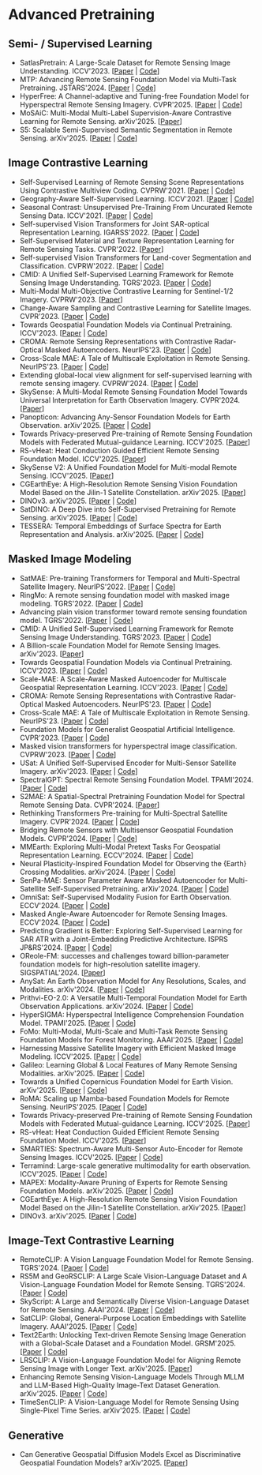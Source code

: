 # Advanced Pretraining

## Semi- / Supervised Learning

- SatlasPretrain: A Large-Scale Dataset for Remote Sensing Image Understanding. ICCV'2023. [[Paper](https://arxiv.org/abs/2211.15660) | [Code](https://github.com/allenai/satlas)]
- MTP: Advancing Remote Sensing Foundation Model via Multi-Task Pretraining. JSTARS'2024. [[Paper](https://arxiv.org/abs/2403.13430) | [Code](https://github.com/ViTAE-Transformer/MTP)]
- HyperFree: A Channel-adaptive and Tuning-free Foundation Model for Hyperspectral Remote Sensing Imagery. CVPR'2025. [[Paper](https://openaccess.thecvf.com/content/CVPR2025/html/Li_HyperFree_A_Channel-adaptive_and_Tuning-free_Foundation_Model_for_Hyperspectral_Remote_CVPR_2025_paper.html) | [Code](https://github.com/Jingtao-Li-CVer/HyperFree)]
- MoSAiC: Multi-Modal Multi-Label Supervision-Aware Contrastive Learning for Remote Sensing. arXiv'2025. [[Paper](https://arxiv.org/abs/2507.08683)]
- S5: Scalable Semi-Supervised Semantic Segmentation in Remote Sensing. arXiv'2025. [[Paper](https://arxiv.org/abs/2508.12409) | [Code](https://github.com/MiliLab/S5)]

## Image Contrastive Learning

- Self-Supervised Learning of Remote Sensing Scene Representations Using Contrastive Multiview Coding. CVPRW'2021. [[Paper](https://openaccess.thecvf.com/content/CVPR2021W/EarthVision/html/Stojnic_Self-Supervised_Learning_of_Remote_Sensing_Scene_Representations_Using_Contrastive_Multiview_CVPRW_2021_paper.html) | [Code](https://github.com/vladan-stojnic/CMC-RSSR)]
- Geography-Aware Self-Supervised Learning. ICCV'2021. [[Paper](https://openaccess.thecvf.com/content/ICCV2021/html/Ayush_Geography-Aware_Self-Supervised_Learning_ICCV_2021_paper.html) | [Code](https://github.com/sustainlab-group/geography-aware-ssl)]
- Seasonal Contrast: Unsupervised Pre-Training From Uncurated Remote Sensing Data. ICCV'2021. [[Paper](https://openaccess.thecvf.com/content/ICCV2021/html/Manas_Seasonal_Contrast_Unsupervised_Pre-Training_From_Uncurated_Remote_Sensing_Data_ICCV_2021_paper.html) | [Code](https://github.com/ServiceNow/seasonal-contrast)]
- Self-supervised Vision Transformers for Joint SAR-optical Representation Learning. IGARSS'2022. [[Paper](https://arxiv.org/abs/2204.05381) | [Code](https://github.com/zhu-xlab/DINO-MM)]
- Self-Supervised Material and Texture Representation Learning for Remote Sensing Tasks. CVPR'2022. [[Paper](https://openaccess.thecvf.com/content/CVPR2022/html/Akiva_Self-Supervised_Material_and_Texture_Representation_Learning_for_Remote_Sensing_Tasks_CVPR_2022_paper.html)]
- Self-supervised Vision Transformers for Land-cover Segmentation and Classification. CVPRW'2022. [[Paper](https://openaccess.thecvf.com/content/CVPR2022W/EarthVision/html/Scheibenreif_Self-Supervised_Vision_Transformers_for_Land-Cover_Segmentation_and_Classification_CVPRW_2022_paper.html) | [Code](https://github.com/HSG-AIML/SSLTransformerRS)]
- CMID: A Unified Self-Supervised Learning Framework for Remote Sensing Image Understanding. TGRS'2023. [[Paper](https://arxiv.org/abs/2304.09670) | [Code](https://github.com/NJU-LHRS/official-CMID)]
- Multi-Modal Multi-Objective Contrastive Learning for Sentinel-1/2 Imagery. CVPRW'2023. [[Paper](https://openaccess.thecvf.com/content/CVPR2023W/EarthVision/html/Prexl_Multi-Modal_Multi-Objective_Contrastive_Learning_for_Sentinel-12_Imagery_CVPRW_2023_paper.html)]
- Change-Aware Sampling and Contrastive Learning for Satellite Images. CVPR'2023. [[Paper](https://openaccess.thecvf.com/content/CVPR2023/html/Mall_Change-Aware_Sampling_and_Contrastive_Learning_for_Satellite_Images_CVPR_2023_paper.html) | [Code](https://github.com/utkarshmall13/CACo)]
- Towards Geospatial Foundation Models via Continual Pretraining. ICCV'2023. [[Paper](https://arxiv.org/abs/2302.04476) | [Code](https://github.com/mmendiet/GFM)]
- CROMA: Remote Sensing Representations with Contrastive Radar-Optical Masked Autoencoders. NeurIPS'23. [[Paper](https://arxiv.org/pdf/2311.00566.pdf) | [Code](https://github.com/antofuller/CROMA)]
- Cross-Scale MAE: A Tale of Multiscale Exploitation in Remote Sensing. NeurIPS'23. [[Paper](https://openreview.net/pdf?id=5oEVdOd6TV) | [Code](https://github.com/aicip/Cross-Scale-MAE)]
- Extending global-local view alignment for self-supervised learning with remote sensing imagery. CVPRW'2024. [[Paper](https://openaccess.thecvf.com/content/CVPR2024W/WiCV/html/Wanyan_Extending_Global-local_View_Alignment_for_Self-supervised_Learning_with_Remote_Sensing_CVPRW_2024_paper.html) | [Code](https://github.com/WennyXY/DINO-MC)]
- SkySense: A Multi-Modal Remote Sensing Foundation Model Towards Universal Interpretation for Earth Observation Imagery. CVPR'2024. [[Paper](https://arxiv.org/abs/2312.10115)]
- Panopticon: Advancing Any-Sensor Foundation Models for Earth Observation. arXiv'2025. [[Paper](https://www.arxiv.org/abs/2503.10845) | [Code](https://github.com/Panopticon-FM/panopticon)]
- Towards Privacy-preserved Pre-training of Remote Sensing Foundation Models with Federated Mutual-guidance Learning. ICCV'2025. [[Paper](https://arxiv.org/abs/2503.11051)]
- RS-vHeat: Heat Conduction Guided Efficient Remote Sensing Foundation Model. ICCV'2025. [[Paper](https://arxiv.org/abs/2411.17984)]
- SkySense V2: A Unified Foundation Model for Multi-modal Remote Sensing. ICCV'2025. [[Paper](https://arxiv.org/abs/2507.13812)]
- CGEarthEye: A High-Resolution Remote Sensing Vision Foundation Model Based on the Jilin-1 Satellite Constellation. arXiv'2025. [[Paper](https://arxiv.org/abs/2507.00356)]
- DINOv3. arXiv'2025. [[Paper](https://arxiv.org/abs/2508.10104) | [Code](https://github.com/facebookresearch/dinov3)]
- SatDINO: A Deep Dive into Self-Supervised Pretraining for Remote Sensing. arXiv'2025. [[Paper](https://arxiv.org/abs/2508.21402) | [Code](https://github.com/strakaj/SatDINO)]
- TESSERA: Temporal Embeddings of Surface Spectra for Earth Representation and Analysis. arXiv'2025. [[Paper](https://arxiv.org/abs/2506.20380) | [Code](https://github.com/ucam-eo)]

## Masked Image Modeling

- SatMAE: Pre-training Transformers for Temporal and Multi-Spectral Satellite Imagery. NeurIPS'2022. [[Paper](https://proceedings.neurips.cc/paper_files/paper/2022/hash/01c561df365429f33fcd7a7faa44c985-Abstract-Conference.html) | [Code](https://github.com/sustainlab-group/SatMAE)]
- RingMo: A remote sensing foundation model with masked image modeling. TGRS'2022. [[Paper](https://ieeexplore.ieee.org/abstract/document/9844015) | [Code](https://github.com/comeony/RingMo)]
- Advancing plain vision transformer toward remote sensing foundation model. TGRS'2022. [[Paper](https://ieeexplore.ieee.org/abstract/document/9956816) | [Code](https://github.com/ViTAE-Transformer/Remote-Sensing-RVSA)]
- CMID: A Unified Self-Supervised Learning Framework for Remote Sensing Image Understanding. TGRS'2023. [[Paper](https://arxiv.org/abs/2304.09670) | [Code](https://github.com/NJU-LHRS/official-CMID)]
- A Billion-scale Foundation Model for Remote Sensing Images. arXiv'2023. [[Paper](https://arxiv.org/abs/2304.05215)]
- Towards Geospatial Foundation Models via Continual Pretraining. ICCV'2023. [[Paper](https://arxiv.org/abs/2302.04476) | [Code](https://github.com/mmendiet/GFM)]
- Scale-MAE: A Scale-Aware Masked Autoencoder for Multiscale Geospatial Representation Learning. ICCV'2023. [[Paper](https://arxiv.org/abs/2212.14532) | [Code](https://github.com/bair-climate-initiative/scale-mae)]
- CROMA: Remote Sensing Representations with Contrastive Radar-Optical Masked Autoencoders. NeurIPS'23. [[Paper](https://arxiv.org/pdf/2311.00566) | [Code](https://github.com/antofuller/CROMA)]
- Cross-Scale MAE: A Tale of Multiscale Exploitation in Remote Sensing. NeurIPS'23. [[Paper](https://openreview.net/pdf?id=5oEVdOd6TV) | [Code](https://github.com/aicip/Cross-Scale-MAE)]
- Foundation Models for Generalist Geospatial Artificial Intelligence. CVPR'2023. [[Paper](https://arxiv.org/abs/2310.18660) | [Code](https://huggingface.co/ibm-nasa-geospatial)]
- Masked vision transformers for hyperspectral image classification. CVPRW'2023. [[Paper](https://openaccess.thecvf.com/content/CVPR2023W/EarthVision/html/Scheibenreif_Masked_Vision_Transformers_for_Hyperspectral_Image_Classification_CVPRW_2023_paper.html) | [Code](https://github.com/HSG-AIML/MaskedSST)]
- USat: A Unified Self-Supervised Encoder for Multi-Sensor Satellite Imagery. arXiv'2023. [[Paper](https://arxiv.org/abs/2312.02199) | [Code](https://github.com/stanfordmlgroup/USat)]
- SpectralGPT: Spectral Remote Sensing Foundation Model. TPAMI'2024. [[Paper](https://arxiv.org/abs/2311.07113) | [Code](https://github.com/danfenghong/IEEE_TPAMI_SpectralGPT)]
- S2MAE: A Spatial-Spectral Pretraining Foundation Model for Spectral Remote Sensing Data. CVPR'2024. [[Paper](https://openaccess.thecvf.com/content/CVPR2024/papers/Li_S2MAE_A_Spatial-Spectral_Pretraining_Foundation_Model_for_Spectral_Remote_Sensing_CVPR_2024_paper.pdf)]
- Rethinking Transformers Pre-training for Multi-Spectral Satellite Imagery. CVPR'2024. [[Paper](https://arxiv.org/abs/2403.05419) | [Code](https://github.com/techmn/satmae_pp)]
- Bridging Remote Sensors with Multisensor Geospatial Foundation Models. CVPR'2024. [[Paper](https://arxiv.org/abs/2404.01260) | [Code](https://github.com/boranhan/Geospatial_Foundation_Models)]
- MMEarth: Exploring Multi-Modal Pretext Tasks For Geospatial Representation Learning. ECCV'2024. [[Paper](https://arxiv.org/abs/2405.02771) | [Code](https://vishalned.github.io/mmearth/)]
- Neural Plasticity-Inspired Foundation Model for Observing the {Earth} Crossing Modalities. arXiv'2024. [[Paper](https://arxiv.org/abs/2403.15356) | [Code](https://github.com/zhu-xlab/DOFA)]
- SenPa-MAE: Sensor Parameter Aware Masked Autoencoder for Multi-Satellite Self-Supervised Pretraining. arXiv'2024. [[Paper](https://arxiv.org/abs/2408.11000) | [Code](https://github.com/JonathanPrexl/SenPa-MAE)]
- OmniSat: Self-Supervised Modality Fusion for Earth Observation. ECCV'2024. [[Paper](https://arxiv.org/pdf/2404.08351) | [Code](https://github.com/gastruc/OmniSat)]
- Masked Angle-Aware Autoencoder for Remote Sensing Images.  ECCV'2024. [[Paper](https://arxiv.org/abs/2408.01946) | [Code](https://github.com/benesakitam/MA3E)]
- Predicting Gradient is Better: Exploring Self-Supervised Learning for SAR ATR with a Joint-Embedding Predictive Architecture. ISPRS JP&RS'2024. [[Paper](https://www.sciencedirect.com/science/article/pii/S0924271624003514) | [Code](https://github.com/waterdisappear/SAR-JEPA)]
- OReole-FM: successes and challenges toward billion-parameter foundation models for high-resolution satellite imagery. SIGSPATIAL'2024. [[Paper](https://arxiv.org/abs/2410.19965)]
- AnySat: An Earth Observation Model for Any Resolutions, Scales, and Modalities. arXiv'2024. [[Paper](https://arxiv.org/abs/2412.14123) | [Code](https://github.com/gastruc/AnySat)]
- Prithvi-EO-2.0: A Versatile Multi-Temporal Foundation Model for Earth Observation Applications. arXiv'2024. [[Paper](https://arxiv.org/abs/2412.02732) | [Code](https://github.com/NASA-IMPACT/Prithvi-EO-2.0)]
- HyperSIGMA: Hyperspectral Intelligence Comprehension Foundation Model. TPAMI'2025. [[Paper](https://arxiv.org/abs/2406.11519) | [Code](https://github.com/WHU-Sigma/HyperSIGMA)]
- FoMo: Multi-Modal, Multi-Scale and Multi-Task Remote Sensing Foundation Models for Forest Monitoring. AAAI'2025. [[Paper](https://arxiv.org/abs/2312.10114) | [Code](https://github.com/RolnickLab/FoMo-Bench)]
- Harnessing Massive Satellite Imagery with Efficient Masked Image Modeling. ICCV'2025. [[Paper](https://arxiv.org/abs/2406.11933) | [Code](https://github.com/MiliLab/SelectiveMAE)]
- Galileo: Learning Global & Local Features of Many Remote Sensing Modalities. arXiv'2025. [[Paper](https://arxiv.org/abs/2502.09356) | [Code](https://github.com/nasaharvest/galileo)]
- Towards a Unified Copernicus Foundation Model for Earth Vision. arXiv'2025. [[Paper](https://arxiv.org/abs/2503.11849) | [Code](https://github.com/zhu-xlab/Copernicus-FM)]
- RoMA: Scaling up Mamba-based Foundation Models for Remote Sensing. NeurlPS'2025. [[Paper](https://arxiv.org/abs/2503.10392) | [Code](https://github.com/MiliLab/RoMA)]
- Towards Privacy-preserved Pre-training of Remote Sensing Foundation Models with Federated Mutual-guidance Learning. ICCV'2025. [[Paper](https://arxiv.org/abs/2503.11051)]
- RS-vHeat: Heat Conduction Guided Efficient Remote Sensing Foundation Model. ICCV'2025. [[Paper](https://arxiv.org/abs/2411.17984)]
- SMARTIES: Spectrum-Aware Multi-Sensor Auto-Encoder for Remote Sensing Images. ICCV'2025. [[Paper](https://arxiv.org/abs/2506.19585) | [Code](https://github.com/gsumbul/SMARTIES)]
- Terramind: Large-scale generative multimodality for earth observation. ICCV'2025. [[Paper](https://arxiv.org/abs/2504.11171) | [Code](https://github.com/IBM/terramind)]
- MAPEX: Modality-Aware Pruning of Experts for Remote Sensing Foundation Models. arXiv'2025. [[Paper](https://arxiv.org/abs/2507.07527) | [Code](https://github.com/HSG-AIML/MAPEX)]
- CGEarthEye: A High-Resolution Remote Sensing Vision Foundation Model Based on the Jilin-1 Satellite Constellation. arXiv'2025. [[Paper](https://arxiv.org/abs/2507.00356)]
- DINOv3. arXiv'2025. [[Paper](https://arxiv.org/abs/2508.10104) | [Code](https://github.com/facebookresearch/dinov3)]

## Image-Text Contrastive Learning

- RemoteCLIP: A Vision Language Foundation Model for Remote Sensing. TGRS'2024. [[Paper](https://arxiv.org/abs/2306.11029) | [Code](https://github.com/ChenDelong1999/RemoteCLIP)]
- RS5M and GeoRSCLIP: A Large Scale Vision-Language Dataset and A Vision-Language Foundation Model for Remote Sensing. TGRS'2024. [[Paper](https://arxiv.org/abs/2306.11300) | [Code](https://github.com/om-ai-lab/RS5M)]
- SkyScript: A Large and Semantically Diverse Vision-Language Dataset for Remote Sensing. AAAI'2024. [[Paper](https://arxiv.org/abs/2312.12856) | [Code](https://github.com/wangzhecheng/SkyScript)]
- SatCLIP: Global, General-Purpose Location Embeddings with Satellite Imagery. AAAI'2025. [[Paper](https://arxiv.org/abs/2311.17179) | [Code](https://github.com/microsoft/satclip)]
- Text2Earth: Unlocking Text-driven Remote Sensing Image Generation with a Global-Scale Dataset and a Foundation Model. GRSM'2025. [[Paper](https://arxiv.org/abs/2501.00895) | [Code](https://github.com/Chen-Yang-Liu/Git-RSCLIP)]
- LRSCLIP: A Vision-Language Foundation Model for Aligning Remote Sensing Image with Longer Text. arXiv'2025. [[Paper](https://arxiv.org/abs/2503.19311)]
- Enhancing Remote Sensing Vision-Language Models Through MLLM and LLM-Based High-Quality Image-Text Dataset Generation. arXiv'2025. [[Paper](https://arxiv.org/abs/2507.16716) | [Code](https://github.com/YiguoHe/HQRS-210K-and-HQRS-CLIP)]
- TimeSenCLIP: A Vision-Language Model for Remote Sensing Using Single-Pixel Time Series. arXiv'2025. [[Paper](https://arxiv.org/abs/2508.11919) | [Code](https://github.com/pallavijain-pj/TimeSenCLIP)]

## Generative

- Can Generative Geospatial Diffusion Models Excel as Discriminative Geospatial Foundation Models? arXiv'2025. [[Paper](https://arxiv.org/abs/2503.07890)]

